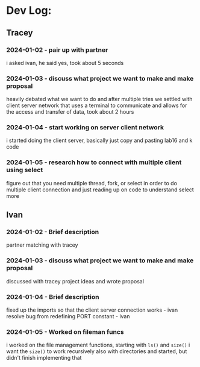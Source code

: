 # Dev Log:

## Tracey

### 2024-01-02 - pair up with partner
i asked ivan, he said yes, took about 5 seconds

### 2024-01-03 - discuss what project we want to make and make proposal
heavily debated what we want to do and after multiple tries we settled with client server network that uses
a terminal to communicate and allows for the access and transfer of data, took about 2 hours

### 2024-01-04 - start working on server client network
i started doing the client server, basically just copy and pasting lab16 and k code

### 2024-01-05 - research how to connect with multiple client using select
figure out that you need multiple thread, fork, or select in order to do multiple client connection and just reading
up on code to understand select more

## Ivan

### 2024-01-02 - Brief description
partner matching with tracey

### 2024-01-03 - discuss what project we want to make and make proposal
discussed with tracey project ideas and wrote proposal

### 2024-01-04 - Brief description
fixed up the imports so that the client server connection works - ivan
resolve bug from redefining PORT constant - ivan

### 2024-01-05 - Worked on fileman funcs
i worked on the file management functions, starting with `ls()` and `size()`
i want the `size()` to work recursively also with directories and started, but didn't finish implementing that
